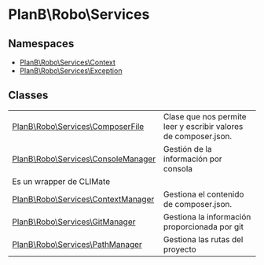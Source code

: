 
                                                                                                                                            
    
# PlanB\Robo\Services

## Namespaces
- [PlanB\Robo\Services\Context](../../PlanB/Robo/Services/Context.md)
- [PlanB\Robo\Services\Exception](../../PlanB/Robo/Services/Exception.md)


## Classes
| | |
| --- | --- |
| [PlanB\Robo\Services\ComposerFile](../../PlanB/Robo/Services/ComposerFile.md) | Clase que nos permite leer y escribir valores de composer.json. |
| [PlanB\Robo\Services\ConsoleManager](../../PlanB/Robo/Services/ConsoleManager.md) | Gestión de la información por consola
Es un wrapper de CLIMate |
| [PlanB\Robo\Services\ContextManager](../../PlanB/Robo/Services/ContextManager.md) | Gestiona el contenido de composer.json. |
| [PlanB\Robo\Services\GitManager](../../PlanB/Robo/Services/GitManager.md) | Gestiona la información proporcionada por git |
| [PlanB\Robo\Services\PathManager](../../PlanB/Robo/Services/PathManager.md) | Gestiona las rutas del proyecto |






                                                                                                                                                                                                                                                                                                                                                                                                            
    
                                                                                                                                                                                                                                                                             
                